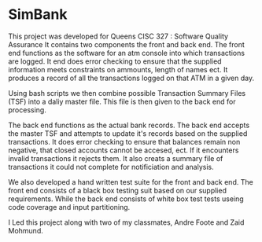 # SimBank

This project was developed for Queens CISC 327 : Software Quality Assurance
It contains two components the front and back end.
The front end functions as the software for an atm console into which transactions are logged.
It end does error checking to ensure that the supplied information meets constraints on ammounts, 
length of names ect. It produces a record of all the transactions logged on that ATM in a given day.

Using bash scripts we then combine possible Transaction Summary Files (TSF) into a daliy master file.
This file is then given to the back end for processing. 

The back end functions as the actual bank records. 
The back end accepts the master TSF and attempts to update it's records based on the supplied transactions. 
It does error checking to ensure that balances remain non negative, that closed accounts cannot be accesed, 
ect. If it encounters invalid transactions it rejects them. It also creats a summary file of transactions
it could not complete for notificiation and analysis. 

We also developed a hand written test suite for the front and back end. 
The front end consists of a black box testing suit based on our supplied requirements.
While the back end consists of white box test tests useing code coverage and input partitioning.

I Led this project along with two of my classmates, Andre Foote and Zaid Mohmund.
